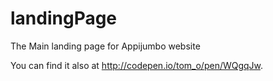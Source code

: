 # landingPage

The Main landing page for Appijumbo website

You can find it also at http://codepen.io/tom_o/pen/WQgqJw.
